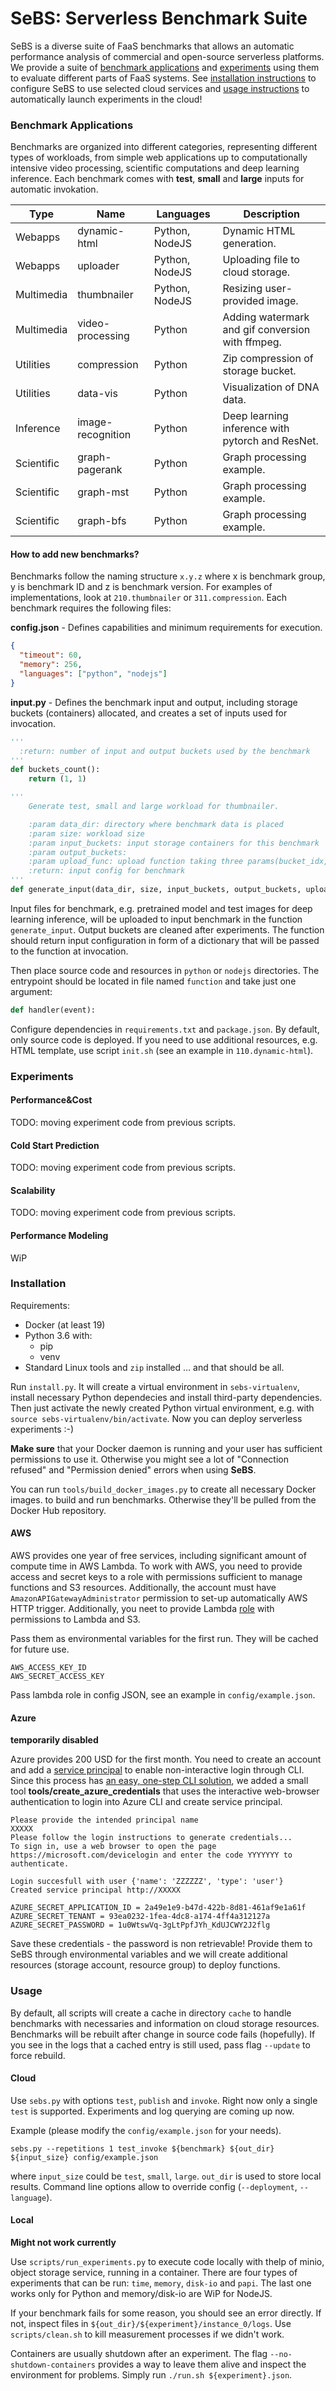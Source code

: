 
# SeBS: Serverless Benchmark Suite

SeBS is a diverse suite of FaaS benchmarks that allows an automatic performance
analysis of commercial and open-source serverless platforms. We provide a suite
of [benchmark applications](#benchmark-applications) and [experiments](#experiments)
using them to evaluate different parts of FaaS systems. See [installation instructions](
#installation) to configure SeBS to use selected cloud services and [usage instructions](
#usage) to automatically launch experiments in the cloud!

### Benchmark Applications

Benchmarks are organized into different categories, representing different
types of workloads, from simple web applications up to computationally intensive
video processing, scientific computations and deep learning inference. Each
benchmark comes with **test**, **small** and **large** inputs for automatic invokation.

| Type | Name | Languages | Description |
| ---- | ---- | --------- | ----------- |
| Webapps | dynamic-html | Python, NodeJS | Dynamic HTML generation. |
| Webapps | uploader | Python, NodeJS | Uploading file to cloud storage. |
| Multimedia | thumbnailer | Python, NodeJS | Resizing user-provided image. |
| Multimedia | video-processing | Python | Adding watermark and gif conversion with ffmpeg. |
| Utilities | compression | Python | Zip compression of storage bucket. |
| Utilities | data-vis | Python | Visualization of DNA data. |
| Inference | image-recognition | Python | Deep learning inference with pytorch and ResNet. |
| Scientific | graph-pagerank | Python | Graph processing example. |
| Scientific | graph-mst | Python | Graph processing example. |
| Scientific | graph-bfs | Python | Graph processing example. |

#### How to add new benchmarks?

Benchmarks follow the naming structure `x.y.z` where x is benchmark group, y is benchmark
ID and z is benchmark version. For examples of implementations, look at `210.thumbnailer`
or `311.compression`. Each benchmark requires the following files:

**config.json** - Defines capabilities and minimum requirements for execution.
```json
{
  "timeout": 60,
  "memory": 256,
  "languages": ["python", "nodejs"]
}
```

**input.py** - Defines the benchmark input and output, including storage buckets (containers)
allocated, and creates a set of inputs used for invocation.
```python
'''
  :return: number of input and output buckets used by the benchmark
'''
def buckets_count():
    return (1, 1)

'''
    Generate test, small and large workload for thumbnailer.

    :param data_dir: directory where benchmark data is placed
    :param size: workload size
    :param input_buckets: input storage containers for this benchmark
    :param output_buckets:
    :param upload_func: upload function taking three params(bucket_idx, filepath, key)
    :return: input config for benchmark
'''
def generate_input(data_dir, size, input_buckets, output_buckets, upload_func):

```

Input files for benchmark, e.g. pretrained model and test images for deep learning
inference, will be uploaded to input benchmark in the function `generate_input`.
Output buckets are cleaned after experiments. The function should return input
configuration in form of a dictionary that will be passed to the function at
invocation.

Then place source code and resources in `python` or `nodejs` directories. The entrypoint
should be located in file named `function` and take just one argument:

```python
def handler(event):
```

Configure dependencies in `requirements.txt` and `package.json`. By default, only 
source code is deployed. If you need to use additional resources, e.g. HTML template,
use script `init.sh` (see an example in `110.dynamic-html`).

### Experiments

#### Performance&Cost

TODO: moving experiment code from previous scripts.

#### Cold Start Prediction

TODO: moving experiment code from previous scripts.

#### Scalability

TODO: moving experiment code from previous scripts.

#### Performance Modeling

WiP

### Installation

Requirements:
- Docker (at least 19)
- Python 3.6 with:
    - pip
    - venv
- Standard Linux tools and `zip` installed
... and that should be all.

Run `install.py`. It will create a virtual environment in `sebs-virtualenv`,
install necessary Python dependecies and install third-party dependencies.
Then just activate the newly created Python virtual environment, e.g. with
`source sebs-virtualenv/bin/activate`. Now you can deploy serverless experiments :-)

**Make sure** that your Docker daemon is running and your user has sufficient permissions
to use it. Otherwise you might see a lot of "Connection refused" and "Permission
denied" errors when using **SeBS**.

You can run `tools/build_docker_images.py` to create all necessary Docker images.
to build and run benchmarks. Otherwise they'll be pulled from the Docker Hub repository.

#### AWS

AWS provides one year of free services, including significant amount of compute
time in AWS Lambda. To work with AWS, you need to provide access and secret keys to a role 
with permissions sufficient to manage functions and S3 resources. Additionally,
the account must have `AmazonAPIGatewayAdministrator` permission to set-up automatically
AWS HTTP trigger. Additionally, you
neet to provide Lambda [role](https://docs.aws.amazon.com/lambda/latest/dg/lambda-intro-execution-role.html)
with permissions to Lambda and S3. 

Pass them as environmental variables for the first run. They will be cached for future use.

```
AWS_ACCESS_KEY_ID
AWS_SECRET_ACCESS_KEY
```

Pass lambda role in config JSON, see an example in `config/example.json`.

#### Azure

**temporarily disabled**

Azure provides 200 USD for the first month.
You need to create an account and add a [service principal](https://docs.microsoft.com/en-us/azure/active-directory/develop/howto-create-service-principal-portal) to
enable non-interactive login through CLI. Since this process has [an easy, one-step
CLI solution](https://docs.microsoft.com/en-us/cli/azure/ad/sp?view=azure-cli-latest#az-ad-sp-create-for-rbac),
we added a small tool **tools/create_azure_credentials** that uses the interactive web-browser
authentication to login into Azure CLI and create service principal.

```console
Please provide the intended principal name                                                                                                         
XXXXX
Please follow the login instructions to generate credentials...                                                            
To sign in, use a web browser to open the page https://microsoft.com/devicelogin and enter the code YYYYYYY to authenticate.

Login succesfull with user {'name': 'ZZZZZZ', 'type': 'user'}                                          
Created service principal http://XXXXX

AZURE_SECRET_APPLICATION_ID = 2a49e1e9-b47d-422b-8d81-461af9e1a61f                                                         
AZURE_SECRET_TENANT = 93ea0232-1fea-4dc8-a174-4ff4a312127a                                                                                                                                     
AZURE_SECRET_PASSWORD = 1u0WtswVq-3gLtPpfJYh_KdUJCWY2J2flg
```

Save these credentials - the password is non retrievable! Provide them to SeBS
through environmental variables and we will create additional resources (storage account, resource group)
to deploy functions.

### Usage

By default, all scripts will create a cache in directory `cache` to handle benchmarks
with necessaries and information on cloud storage resources. Benchmarks will be rebuilt
after change in source code fails (hopefully). If you see in the logs that a cached
entry is still used, pass flag `--update` to force rebuild.

#### Cloud

Use `sebs.py` with options `test`, `publish` and `invoke`. Right now
only a single `test` is supported. Experiments and log querying are coming up now.

Example (please modify the `config/example.json` for your needs).

```
sebs.py --repetitions 1 test_invoke ${benchmark} ${out_dir} ${input_size} config/example.json
```

where `input_size` could be `test`, `small`, `large`. `out_dir` is used to store
local results. Command line options allow to override config (`--deployment`, `--language`).

#### Local

**Might not work currently**

Use `scripts/run_experiments.py` to execute code locally with thelp of minio,
object storage service, running in a container. There are four types of experiments
that can be run: `time`, `memory`, `disk-io` and `papi`. The last one works only
for Python and memory/disk-io are WiP for NodeJS.

If your benchmark fails for some reason, you should see an error directly. If not,
inspect files in `${out_dir}/${experiment}/instance_0/logs`. Use `scripts/clean.sh`
to kill measurement processes if we didn't work.

Containers are usually shutdown after an experiment. The flag `--no-shutdown-containers`
provides a way to leave them alive and inspect the environment for problems.
Simply run `./run.sh ${experiment}.json`.



